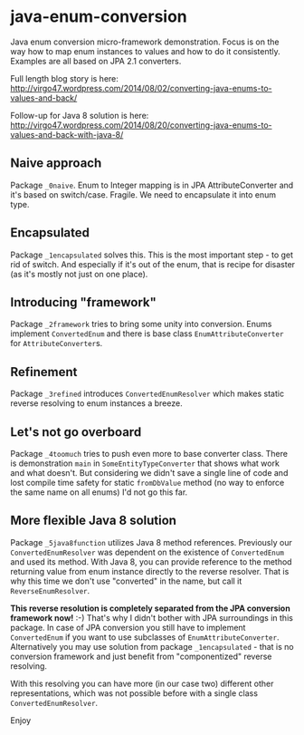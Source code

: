 java-enum-conversion
====================

Java enum conversion micro-framework demonstration. Focus is on the way how to map enum instances to
values and how to do it consistently. Examples are all based on JPA 2.1 converters.

Full length blog story is here: http://virgo47.wordpress.com/2014/08/02/converting-java-enums-to-values-and-back/

Follow-up for Java 8 solution is here: http://virgo47.wordpress.com/2014/08/20/converting-java-enums-to-values-and-back-with-java-8/

## Naive approach

Package `_0naive`. Enum to Integer mapping is in JPA AttributeConverter and it's based on switch/case.
Fragile. We need to encapsulate it into enum type.

## Encapsulated

Package `_1encapsulated` solves this. This is the most important step - to get rid of switch. And
especially if it's out of the enum, that is recipe for disaster (as it's mostly not just on one place).

## Introducing "framework"

Package `_2framework` tries to bring some unity into conversion. Enums implement `ConvertedEnum`
and there is base class `EnumAttributeConverter` for `AttributeConverter`s.

## Refinement

Package `_3refined` introduces `ConvertedEnumResolver` which makes static reverse resolving to
enum instances a breeze.

## Let's not go overboard

Package `_4toomuch` tries to push even more to base converter class. There is demonstration
`main` in `SomeEntityTypeConverter` that shows what work and what doesn't. But considering we didn't
save a single line of code and lost compile time safety for static `fromDbValue` method (no way
to enforce the same name on all enums) I'd not go this far.

## More flexible Java 8 solution

Package `_5java8function` utilizes Java 8 method references. Previously our `ConvertedEnumResolver`
was dependent on the existence of `ConvertedEnum` and used its method. With Java 8, you can provide
reference to the method returning value from enum instance directly to the reverse resolver. That is
why this time we don't use "converted" in the name, but call it `ReverseEnumResolver`.

**This reverse resolution is completely separated from the JPA conversion framework now!** :-) That's why
I didn't bother with JPA surroundings in this package. In case of JPA conversion you still have to implement
`ConvertedEnum` if you want to use subclasses of `EnumAttributeConverter`. Alternatively you may use solution
from package `_1encapsulated` - that is no conversion framework and just benefit from "componentized"
reverse resolving.

With this resolving you can have more (in our case two) different other representations, which was not
possible before with a single class `ConvertedEnumResolver`.

Enjoy